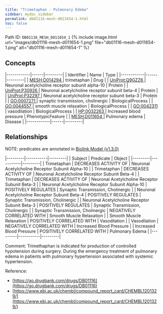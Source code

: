 ```yaml
---
title: "Trimetaphan - Pulmonary Edema"
sidebar: mydoc_sidebar
permalink: db01116-mesh-d011654-1.html
toc: false 
---
```



Path ID: `DB01116_MESH_D011654_1`
{% include image.html url="images/db01116-mesh-d011654-1.png" file="db01116-mesh-d011654-1.png" alt="db01116-mesh-d011654-1" %}

## Concepts

|------------|------|---------|
| Identifier | Name | Type    |
|------------|------|---------|
| <a href="https://identifiers.org/MESH:D014294">MESH:D014294 </a> | trimetaphan | Drug |
| <a href="https://identifiers.org/UniProt:Q9GZZ6">UniProt:Q9GZZ6 </a> | Neuronal acetylcholine receptor subunit alpha-10 | Protein |
| <a href="https://identifiers.org/UniProt:P30926">UniProt:P30926 </a> | Neuronal acetylcholine receptor subunit beta-4 | Protein |
| <a href="https://identifiers.org/UniProt:P32297">UniProt:P32297 </a> | Neuronal acetylcholine receptor subunit beta-3 | Protein |
| <a href="https://identifiers.org/GO:0007271">GO:0007271 </a> | synaptic transmission, cholinergic | BiologicalProcess |
| <a href="https://identifiers.org/GO:0044557">GO:0044557 </a> | smooth muscle relaxation | BiologicalProcess |
| <a href="https://identifiers.org/GO:0042311">GO:0042311 </a> | vasodilation | BiologicalProcess |
| <a href="https://identifiers.org/HP:0032263">HP:0032263 </a> | Increased blood pressure | PhenotypicFeature |
| <a href="https://identifiers.org/MESH:D011654">MESH:D011654 </a> | Pulmonary edema | Disease |
|------------|------|---------|

## Relationships


NOTE: predicates are annotated in <a href="https://github.com/biolink/biolink-model/releases/tag/v1.3.0">Biolink Model (v1.3.0)</a>

|---------|-----------|---------|
| Subject | Predicate | Object  |
|---------|-----------|---------|
| Trimetaphan | DECREASES ACTIVITY OF | Neuronal Acetylcholine Receptor Subunit Alpha-10 |
| Trimetaphan | DECREASES ACTIVITY OF | Neuronal Acetylcholine Receptor Subunit Beta-4 |
| Trimetaphan | DECREASES ACTIVITY OF | Neuronal Acetylcholine Receptor Subunit Beta-3 |
| Neuronal Acetylcholine Receptor Subunit Alpha-10 | POSITIVELY REGULATES | Synaptic Transmission, Cholinergic |
| Neuronal Acetylcholine Receptor Subunit Beta-4 | POSITIVELY REGULATES | Synaptic Transmission, Cholinergic |
| Neuronal Acetylcholine Receptor Subunit Beta-3 | POSITIVELY REGULATES | Synaptic Transmission, Cholinergic |
| Synaptic Transmission, Cholinergic | NEGATIVELY CORRELATED WITH | Smooth Muscle Relaxation |
| Smooth Muscle Relaxation | POSITIVELY CORRELATED WITH | Vasodilation |
| Vasodilation | NEGATIVELY CORRELATED WITH | Increased Blood Pressure |
| Increased Blood Pressure | POSITIVELY CORRELATED WITH | Pulmonary Edema |
|---------|-----------|---------|

Comment: Trimethaphan is indicated for production of controlled hypotension during surgery. During the emergency treatment of pulmonary edema in patients with pulmonary hypertension associated with systemic hypertension.

Reference: 
  - [https://go.drugbank.com/drugs/DB01116](https://go.drugbank.com/drugs/DB01116)
  - [https://www.ebi.ac.uk/chembl/compound_report_card/CHEMBL1201329/](https://www.ebi.ac.uk/chembl/compound_report_card/CHEMBL1201329/)
